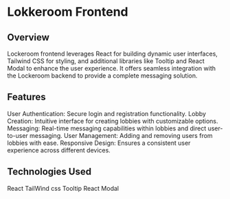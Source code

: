 # Lokkeroom Frontend



## Overview
Lockeroom frontend leverages React for building dynamic user interfaces, Tailwind CSS for styling, and additional libraries like Tooltip and React Modal to enhance the user experience. It offers seamless integration with the Lockeroom backend to provide a complete messaging solution.

## Features
User Authentication: Secure login and registration functionality.
Lobby Creation: Intuitive interface for creating lobbies with customizable options.
Messaging: Real-time messaging capabilities within lobbies and direct user-to-user messaging.
User Management: Adding and removing users from lobbies with ease.
Responsive Design: Ensures a consistent user experience across different devices.

## Technologies Used
React
TailWind css
Tooltip
React Modal
